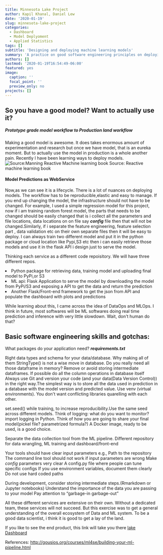 ```yaml
---
title: Minnesota Lake Project
author: Kapil Khanal, Daniel Lew
date: '2020-01-19'
slug: minnesota-lake-project
categories:
  - Dashboard
  - Model Deplyoment
  - Applied Statistics
tags: []
subtitle: 'Designing and deploying machine learning models'
summary: 'A practice on good software engineering principles on deploying ml model as RestAPI'
authors: []
lastmod: '2020-01-19T16:54:49-06:00'
featured: yes
image:
  caption: ''
  focal_point: ''
  preview_only: no
projects: []
---
```

## So you have a good model? Want to actually use it?
##### Prototype grade model workflow to Production land workflow

Making a good model is awesome. It does takes enormous amount of experimentation and research but once we have model, that is an eureka moment. But to actually use the model in production is a whole another pain. Recently I have been learning ways to deploy models.  
![Source:Manning Reactive Machine learning book](/post/2020-01-19-minnesota-lake-project_files/mlsystem.jpg)
Source: Reactive machine learning book
#### Model Predictions as WebService
Now,as we can see it is a lifecycle. There is a lot of nuances on deploying models. The workflow has to be reproducible,elastic and easy to manage. If you end up changing the model, the infrastructure should not have to be changed. For example, I used a simple regression model for this project, now if i am training random forest model, the parts that needs to be changed should be easily changed that is i collect all the parameters and file locations, data locations on on file say ***config*** file then that will not be changed.Similarly, if i separate the feature engineering, feature selection part , data validation etc on their own separate files then it will be easy to deploy. I can always train two different model and put it in the python package or cloud location like Pypi,S3 etc then i can easily retrieve those models and use it in the flask API i design just to serve the model.

Thinking each service as a different code repoisitory. We will have three different repos. 
<li>Python package for retrieving data, training model and uploading final model to PyPi,or S3</li>
<li>ML api: Flask Application to serve the model by downloading the model from PyPi/S3 and exposing a API to get the data and return the prediction</li>
<li>Another Flask/Front-end framework to get the json from API and populate the dashboard with plots and predictions</li>

While learning about this, I came across the idea of DataOps and MLOps. I think in future, most softwares will be ML softwares doing real time prediction and inference with very little slowdown. Wait, don't human do that? 
## Basic software engineering skills and gotchas:
What packages do your application need? ***requirements.txt***

Right data types and schema for your data/database. Why making all of them StringType() is not a wise move in database.
Do you really need all those dataframe in memory?  Remove or avoid storing intermediate dataframes. If possible do all the column operations in database itself
Always use Git and version your code (and your data(Data Version Control)) in the right way.The simplest way is to store all the data used in prediction in a database with the model version and predicted value. 
Use venv (virtual environments). You don't want conflicting libraries quarelling with each other.

set.seed() while training, to increase reproducibility.Use the same seed across different models.
Think of logging: what do you want to monitor? import logging in Python. 
Think of how you are going to share your final model(pickel file? parametrized formula?)
A Docker image, ready to be used, is a good choice. 

Separate the data collection tool from the ML pipeline. Different repository for data wrangling, ML training and dashboard/front-end

Your tools should have clear input parameters
e.g., Path to the repository
The command line tool should not work if input parameters are wrong
Make *config* parameters very clear
A config.py file where people can tune specific configs
If you use environment variables, document them clearly
Do not use hard coded paths

During development, consider storing intermediate steps.(Rmarkdown or Jupyter notebooks)
Understand the importance of the data you are passing to your model
Pay attention to “garbage-in garbage-out”


All these different services are extensive on their own. Without a dedicated team, these services will not succeed. But this exercise was to get a general understanding of the overall ecosystem of Data and ML system. To be a good data scientist, i think it is good to get a lay of the land.



If you like to see the end product, this link will take you there <a href = "http://lakedashboard.team/">lake Dashboard</a>

References:
http://gousios.org/courses/ml4se/building-your-ml-pipeline.html







